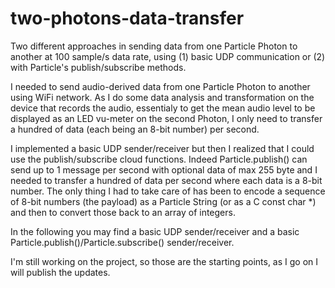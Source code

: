 # two-photons-data-transfer
Two different approaches in sending data from one Particle Photon to another at 100 sample/s data rate, using (1) basic UDP communication or (2) with Particle's publish/subscribe methods.

I needed to send audio-derived data from one Particle Photon to another using WiFi network. As I do some data analysis and transformation on the device that records the audio, essentialy to get the mean audio level to be displayed as an LED vu-meter on the second Photon, I only need to transfer a hundred of data (each being an 8-bit number) per second.

I implemented a basic UDP sender/receiver but then I realized that I could use the publish/subscribe cloud functions. Indeed Particle.publish() can send up to 1 message per second with optional data of max 255 byte and I needed to transfer a hundred of data per second where each data is a 8-bit number.
The only thing I had to take care of has been to encode a sequence of 8-bit numbers (the payload) as a Particle String (or as a C const char *)  and then to convert those back to an array of integers.

In the following you may find a basic UDP sender/receiver and a basic Particle.publish()/Particle.subscribe() sender/receiver.

I'm still working on the project, so those are the starting points, as I go on I will publish the updates.
